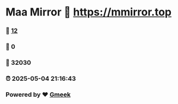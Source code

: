 # Maa Mirror :link: https://mmirror.top 
### :page_facing_up: [12](https://mmirror.top/tag.html) 
### :speech_balloon: 0 
### :hibiscus: 32030 
### :alarm_clock: 2025-05-04 21:16:43 
### Powered by :heart: [Gmeek](https://github.com/Meekdai/Gmeek)
